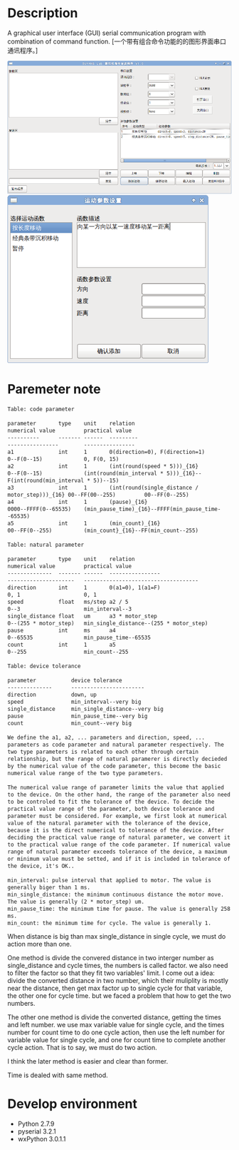 # Description
A graphical user interface (GUI) serial communication program with combination of command function. [一个带有组合命令功能的的图形界面串口通讯程序。]

![gpserial main frame screenshot](gpserial-main.png)
![gpserial add dialog screenshot](gpserial-add.png)

# Paremeter note

    Table: code parameter

    parameter       type    unit    relation                                        numerical value         practical value
    ----------      ------- ------  ---------                                       ----------------        ----------------
    a1              int     1       0(direction=0), F(direction=1)                  0--F(0--15)             0, F(0, 15)
    a2              int     1       (int(round(speed * 5)))_{16}                    0--F(0--15)             (int(round(min_interval * 5)))_{16}--F(int(round(min_interval * 5))--15)
    a3              int     1       (int(round(single_distance / motor_step)))_{16} 00--FF(00--255)         00--FF(0--255)
    a4              int     1       (pause)_{16}                                    0000--FFFF(0--65535)    (min_pause_time)_{16}--FFFF(min_pause_time--65535)
    a5              int     1       (min_count)_{16}                                00--FF(0--255)          (min_count}_{16}--FF(min_count--255)

    Table: natural parameter

    parameter       type    unit    relation                                        numerical value         practical value
    --------------  ------- ------  ----------------                                ---------------------   ------------------------------------
    direction       int     1       0(a1=0), 1(a1=F)                                0, 1                    0, 1
    speed           float   ms/step a2 / 5                                          0--3                    min_interval--3
    single_distance float   um      a3 * motor_step                                 0--(255 * motor_step)   min_single_distance--(255 * motor_step)
    pause           int     ms      a4                                              0--65535                min_pause_time--65535
    count           int     1       a5                                              0--255                  min_count--255

    Table: device tolerance

    parameter           device tolerance
    --------------      -----------------------
    direction           down, up
    speed               min_interval--very big
    single_distance     min_single_distance--very big
    pause               min_pause_time--very big
    count               min_count--very big

    We define the a1, a2, ... parameters and direction, speed, ... parameters as code parameter and natural parameter respectively. The two type parameters is related to each other through certain relationship, but the range of natural paramerer is directly decieded by the numerical value of the code parameter, this become the basic numerical value range of the two type parameters.

    The numerical value range of parameter limits the value that applied to the device. On the other hand, the range of the parameter also need to be controled to fit the tolerance of the device. To decide the practical value range of the parameter, both device tolerance and parameter must be considered. For example, we first look at numerical value of the natural parameter with the tolerance of the device, because it is the direct numerical to tolerance of the device. After deciding the practical value range of natural parameter, we convert it to the practical value range of the code parameter. If numerical value range of natural parameter exceeds tolerance of the device, a maximum or minimum value must be setted, and if it is included in tolerance of the device, it's OK..

    min_interval: pulse interval that applied to motor. The value is generally biger than 1 ms.
    min_single_distance: the minimum continuous distance the motor move. The value is generally (2 * motor_step) um.
    min_pause_time: the minimum time for pause. The value is generally 258 ms.
    min_count: the minimum time for cycle. The value is generally 1.


When distance is big than max single_distance in single cycle, we must do action
more than one.

One method is divide the convered distance in two interger number as
single_distance and cycle times, the numbers is called factor. we also need to
filter the factor so that they fit two variables' limit.  I come out a idea:
divide the converted distance in two number, which their muliplity is mostly
near the distance, then get max factor up to single cycle for that variable,
the other one for cycle time. but we faced a problem that how to get the two
numbers.

The other one method is divide the converted distance, getting the times and
left number. we use max variable value for single cycle, and the times number
for count time to do one cycle action, then use the left number for variable
value for single cycle, and one for count time to complete another cycle action.
That is to say, we must do two action.

I think the later method is easier and clear than former.

Time is dealed with same method.

# Develop environment
* Python 2.7.9
* pyserial 3.2.1
* wxPython 3.0.1.1
